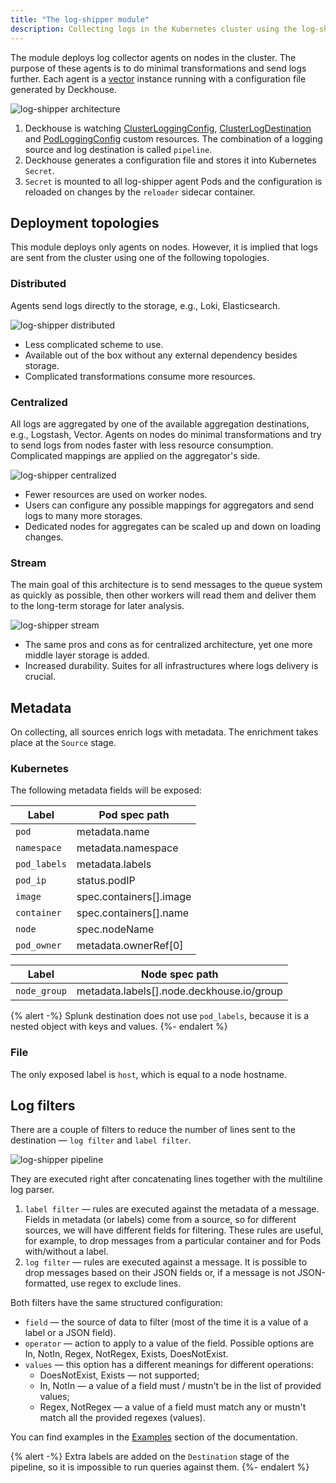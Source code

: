 ```yaml
---
title: "The log-shipper module"
description: Collecting logs in the Kubernetes cluster using the log-shipper Deckhouse module. Log sending topologies, log filtering, and log metadata enrichment.
---
```


The module deploys log collector agents on nodes in the cluster. 
The purpose of these agents is to do minimal transformations and send logs further. 
Each agent is a [vector](https://vector.dev/) instance running with a configuration file generated by Deckhouse.

![log-shipper architecture](../../images/460-log-shipper/log_shipper_architecture.svg)
<!-- Source: https://docs.google.com/drawings/d/1cOm5emdfPqWp9NT1UrB__TTL31lw7oCgh0VicQH-ouc/edit -->

1. Deckhouse is watching [ClusterLoggingConfig](cr.html#clusterloggingconfig), [ClusterLogDestination](cr.html#clusterlogdestination) and [PodLoggingConfig](cr.html#podloggingconfig) custom resources.
  The combination of a logging source and log destination is called `pipeline`.
2. Deckhouse generates a configuration file and stores it into Kubernetes `Secret`.
3. `Secret` is mounted to all log-shipper agent Pods and the configuration is reloaded on changes by the `reloader` sidecar container.

## Deployment topologies

This module deploys only agents on nodes. However, it is implied that logs are sent from the cluster using one of the following topologies.

### Distributed

Agents send logs directly to the storage, e.g., Loki, Elasticsearch.

![log-shipper distributed](../../images/460-log-shipper/log_shipper_distributed.svg)
<!-- Source: https://docs.google.com/drawings/d/1FFuPgpDHUGRdkMgpVWXxUXvfZTsasUhEh8XNz7JuCTQ/edit -->

* Less complicated scheme to use.
* Available out of the box without any external dependency besides storage.
* Complicated transformations consume more resources.

### Centralized

All logs are aggregated by one of the available aggregation destinations, e.g., Logstash, Vector.
Agents on nodes do minimal transformations and try to send logs from nodes faster with less resource consumption.
Complicated mappings are applied on the aggregator's side.

![log-shipper centralized](../../images/460-log-shipper/log_shipper_centralized.svg)
<!-- Source: https://docs.google.com/drawings/d/1TL-YUBk0CKSJuKtRVV44M9bnYMq6G8FpNRjxGxfeAhQ/edit -->

* Fewer resources are used on worker nodes.
* Users can configure any possible mappings for aggregators and send logs to many more storages.
* Dedicated nodes for aggregates can be scaled up and down on loading changes.

### Stream

The main goal of this architecture is to send messages to the queue system as quickly as possible, then other workers will read them and deliver them to the long-term storage for later analysis.

![log-shipper stream](../../images/460-log-shipper/log_shipper_stream.svg)
<!-- Source: https://docs.google.com/drawings/d/1R7vbJPl93DZPdrkSWNGfUOh0sWEAKnCfGkXOvRvK3mQ/edit -->

* The same pros and cons as for centralized architecture, yet one more middle layer storage is added.
* Increased durability. Suites for all infrastructures where logs delivery is crucial.

## Metadata

On collecting, all sources enrich logs with metadata. The enrichment takes place at the `Source` stage.

### Kubernetes

The following metadata fields will be exposed:

| Label        | Pod spec path           |
|--------------|-------------------------|
| `pod`        | metadata.name           |
| `namespace`  | metadata.namespace      |
| `pod_labels` | metadata.labels         |
| `pod_ip`     | status.podIP            |
| `image`      | spec.containers[].image |
| `container`  | spec.containers[].name  |
| `node`       | spec.nodeName           |
| `pod_owner`  | metadata.ownerRef[0]    |

| Label        | Node spec path                            |
|--------------|-------------------------------------------|
| `node_group` | metadata.labels[].node.deckhouse.io/group |

{% alert -%}
Splunk destination does not use `pod_labels`, because it is a nested object with keys and values.
{%- endalert %}

### File

The only exposed label is `host`, which is equal to a node hostname.

## Log filters

There are a couple of filters to reduce the number of lines sent to the destination — `log filter` and `label filter`.

![log-shipper pipeline](../../images/460-log-shipper/log_shipper_pipeline.svg)
<!-- Source: https://docs.google.com/drawings/d/1SnC29zf4Tse4vlW_wfzhggAeTDY2o9wx9nWAZa_A6RM/edit -->

They are executed right after concatenating lines together with the multiline log parser.

1. `label filter` — rules are executed against the metadata of a message. Fields in metadata (or labels) come from a source, so for different sources, we will have different fields for filtering. These rules are useful, for example, to drop messages from a particular container and for Pods with/without a label.
2. `log filter` — rules are executed against a message. It is possible to drop messages based on their JSON fields or, if a message is not JSON-formatted, use regex to exclude lines.

Both filters have the same structured configuration:
* `field` — the source of data to filter (most of the time it is a value of a label or a JSON field).
* `operator` — action to apply to a value of the field. Possible options are In, NotIn, Regex, NotRegex, Exists, DoesNotExist.
* `values` — this option has a different meanings for different operations:
  * DoesNotExist, Exists — not supported;
  * In, NotIn — a value of a field must / mustn't be in the list of provided values;
  * Regex, NotRegex — a value of a field must match any or mustn't match all the provided regexes (values).

You can find examples in the [Examples](examples.html) section of the documentation.

{% alert -%}
Extra labels are added on the `Destination` stage of the pipeline, so it is impossible to run queries against them.
{%- endalert %}
